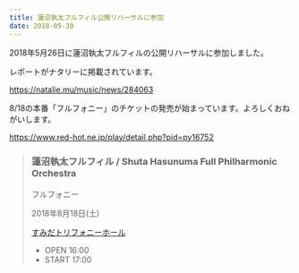 ```yaml
---
title: 蓮沼執太フルフィル公開リハーサルに参加
date: 2018-05-30
---
```


2018年5月26日に蓮沼執太フルフィルの公開リハーサルに参加しました。

レポートがナタリーに掲載されています。

https://natalie.mu/music/news/284063

8/18の本番「フルフォニー」のチケットの発売が始まっています。よろしくおねがいします。

https://www.red-hot.ne.jp/play/detail.php?pid=py16752

<!--more-->

> ### 蓮沼執太フルフィル / Shuta Hasunuma Full Philharmonic Orchestra
>
> フルフォニー
>
> 2018年8月18日(土)
>
> [すみだトリフォニーホール](https://www.red-hot.ne.jp/venue/detail.php?id=pl331)
>
> - OPEN 16:00
> - START 17:00